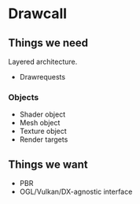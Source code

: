 # Drawcall

## Things we need

Layered architecture.

- Drawrequests

### Objects

- Shader object
- Mesh object
- Texture object
- Render targets

## Things we want

- PBR
- OGL/Vulkan/DX-agnostic interface


